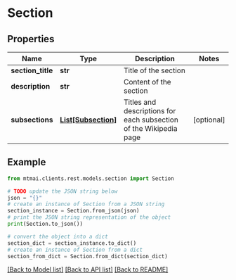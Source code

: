 # Section


## Properties

Name | Type | Description | Notes
------------ | ------------- | ------------- | -------------
**section_title** | **str** | Title of the section | 
**description** | **str** | Content of the section | 
**subsections** | [**List[Subsection]**](Subsection.md) | Titles and descriptions for each subsection of the Wikipedia page | [optional] 

## Example

```python
from mtmai.clients.rest.models.section import Section

# TODO update the JSON string below
json = "{}"
# create an instance of Section from a JSON string
section_instance = Section.from_json(json)
# print the JSON string representation of the object
print(Section.to_json())

# convert the object into a dict
section_dict = section_instance.to_dict()
# create an instance of Section from a dict
section_from_dict = Section.from_dict(section_dict)
```
[[Back to Model list]](../README.md#documentation-for-models) [[Back to API list]](../README.md#documentation-for-api-endpoints) [[Back to README]](../README.md)


